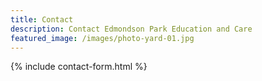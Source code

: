 ```yaml
---
title: Contact
description: Contact Edmondson Park Education and Care
featured_image: /images/photo-yard-01.jpg
---
```


{% include contact-form.html %}
